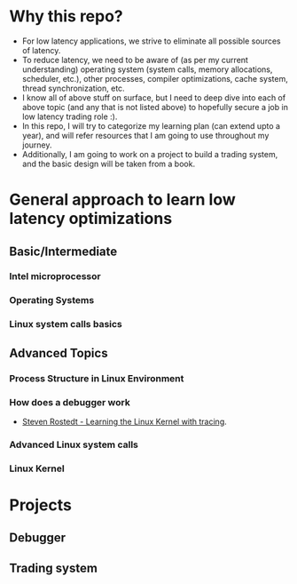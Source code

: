 # Why this repo?

- For low latency applications, we strive to eliminate all possible sources of latency.
- To reduce latency, we need to be aware of (as per my current understanding) operating system (system calls, memory allocations, scheduler, etc.), other processes, compiler optimizations, cache system, thread synchronization, etc.
- I know all of above stuff on surface, but I need to deep dive into each of above topic (and any that is not listed above) to hopefully secure a job in low latency trading role :).
- In this repo, I will try to categorize my learning plan (can extend upto a year), and will refer resources that I am going to use throughout my journey.
- Additionally, I am going to work on a project to build a trading system, and the basic design will be taken from a book.

# General approach to learn low latency optimizations
## Basic/Intermediate
### Intel microprocessor

### Operating Systems

### Linux system calls basics


## Advanced Topics
### Process Structure in Linux Environment

### How does a debugger work
- [Steven Rostedt - Learning the Linux Kernel with tracing](https://www.youtube.com/watch?v=JRyrhsx-L5Y).

### Advanced Linux system calls

### Linux Kernel

# Projects
## Debugger
## Trading system
